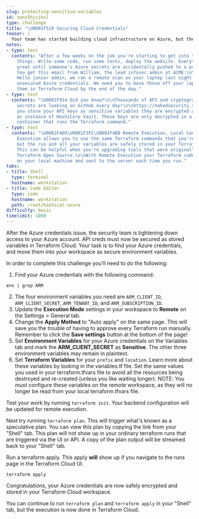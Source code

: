 ```yaml
---
slug: protecting-sensitive-variables
id: zwnz5hjcihvl
type: challenge
title: "\U0001F510 Securing Cloud Credentials"
teaser: |
  Your team has started building cloud infrastructure on Azure, but the security team is concerned about protecting access to everyone's cloud credentials.
notes:
- type: text
  contents: "After a few weeks on the job you're starting to get into the rhythm of
    things. Write some code, run some tests, deploy the website. Everything's going
    great until someone's Azure secrets are accidentally pushed to a public code repository.
    You get this email from William, the lead infosec admin at ACME:\n\n>\U0001F46E\U0001F3FF‍♂️
    Hello junior admin, we ran a remote scan on your laptop last night and found some
    unsecured Azure credentials. We need you to move those off your laptop and store
    them in Terraform Cloud by the end of the day."
- type: text
  contents: "\U0001F914 Did you know?\n\nThousands of API and cryptographic keys and
    secrets are leaking on GitHub every day!\n\nhttps://nakedsecurity.sophos.com/2019/03/25/thousands-of-coders-are-leaving-their-crown-jewels-exposed-on-github/\n\nWhen
    you store your API keys as sensitive variables they are encrypted and stored in
    an instance of HashiCorp Vault. These keys are only decrypted in a trusted, secure
    container that runs the Terraform command."
- type: text
  contents: "\U0001F469\U0001F3FC‍\U0001F4BB Remote Execution, Local Code\n\nRemote
    Execution allows you to use the same Terraform commands that you're familiar with,
    but the run and all your variables are safely stored in your Terraform Cloud workspace.
    This can be helpful when you're upgrading tools that were originally written for
    Terraform Open Source.\n\nWith Remote Execution your Terraform code is still stored
    on your local machine and sent to the server each time you run."
tabs:
- title: Shell
  type: terminal
  hostname: workstation
- title: Code Editor
  type: code
  hostname: workstation
  path: /root/hashicat-azure
difficulty: basic
timelimit: 1800
---
```

After the Azure credentials issue, the security team is tightening down access to your Azure account. API creds must now be secured as stored variables in Terraform Cloud. Your task is to find your Azure credentials, and move them into your workspace as secure environment variables.

In order to complete this challenge you'll need to do the following:

1. Find your Azure credentials with the following command:
```
env | grep ARM
```
2. The four environment variables you need are `ARM_CLIENT_ID`, `ARM_CLIENT_SECRET`, `ARM_TENANT_ID`, and `ARM_SUBSCRIPTION_ID`.
3. Update the **Execution Mode** settings in your workspace to **Remote** on the Settings > General tab.
4. Change the **Apply Method** to "Auto apply" on the same page. This will save you the trouble of having to approve every Terraform run manually. Remember to click the **Save settings** button at the bottom of the page!
5. Set **Environment Variables** for your Azure credentials on the Variables tab and mark the **ARM_CLIENT_SECRET** as **Sensitive**. The other three environment variables may remain in plaintext.
6. Set **Terraform Variables** for your `prefix` and `location`. Learn more about these variables by looking in the variables.tf file. Set the same values you used in your terraform.tfvars file to avoid all the resources being destroyed and re-created (unless you like waiting longer). NOTE: You *must* configure these variables on the remote workspace, as they will no longer be read from your local terraform.tfvars file.

Test your work by running `terraform init`. Your backend configuration will be updated for remote execution.

Next try running `terraform plan`. This will trigger what's known as a speculative plan. You can view this plan by copying the link from your "Shell" tab. This plan will not show up in your ordinary terraform runs that are triggered via the UI or API. A copy of the plan output will be streamed back to your "Shell" tab.

Run a terraform apply. This apply **will** show up if you navigate to the runs page in the Terraform Cloud UI.

```
terraform apply
```

Congratulations, your Azure credentials are now safely encrypted and stored in your Terraform Cloud workspace.

You can continue to run `terraform plan` and `terraform apply` in your "Shell" tab, but the execution is now done in Terraform Cloud.